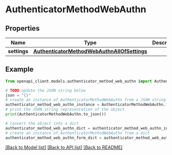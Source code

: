 # AuthenticatorMethodWebAuthn


## Properties

Name | Type | Description | Notes
------------ | ------------- | ------------- | -------------
**settings** | [**AuthenticatorMethodWebAuthnAllOfSettings**](AuthenticatorMethodWebAuthnAllOfSettings.md) |  | [optional] 

## Example

```python
from openapi_client.models.authenticator_method_web_authn import AuthenticatorMethodWebAuthn

# TODO update the JSON string below
json = "{}"
# create an instance of AuthenticatorMethodWebAuthn from a JSON string
authenticator_method_web_authn_instance = AuthenticatorMethodWebAuthn.from_json(json)
# print the JSON string representation of the object
print(AuthenticatorMethodWebAuthn.to_json())

# convert the object into a dict
authenticator_method_web_authn_dict = authenticator_method_web_authn_instance.to_dict()
# create an instance of AuthenticatorMethodWebAuthn from a dict
authenticator_method_web_authn_form_dict = authenticator_method_web_authn.from_dict(authenticator_method_web_authn_dict)
```
[[Back to Model list]](../README.md#documentation-for-models) [[Back to API list]](../README.md#documentation-for-api-endpoints) [[Back to README]](../README.md)


